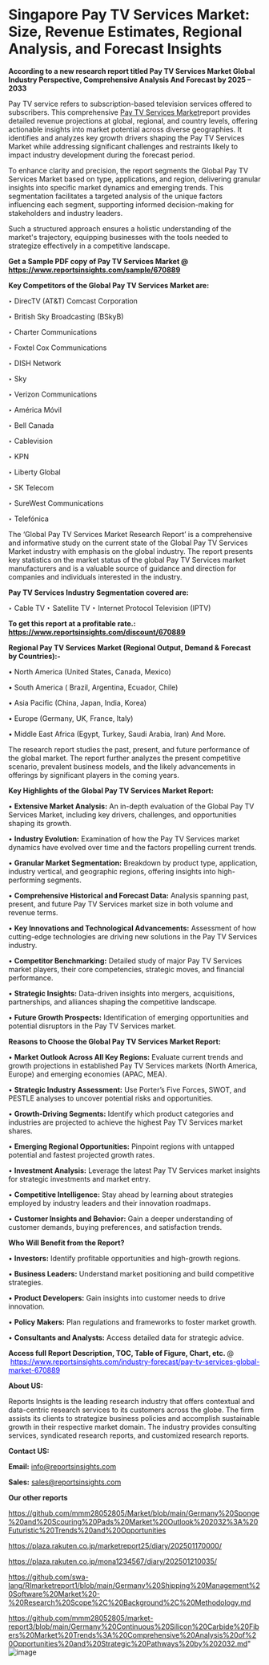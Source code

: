 # Singapore Pay TV Services Market: Size, Revenue Estimates, Regional Analysis, and Forecast Insights

<strong>According to a new research report titled Pay TV Services Market Global Industry Perspective, Comprehensive Analysis And Forecast by 2025 – 2033</strong>

Pay TV service refers to subscription-based television services offered to subscribers. This comprehensive <a href=https://www.reportsinsights.com/sample/670889>Pay TV Services Market</a>report provides detailed revenue projections at global, regional, and country levels, offering actionable insights into market potential across diverse geographies. It identifies and analyzes key growth drivers shaping the Pay TV Services Market while addressing significant challenges and restraints likely to impact industry development during the forecast period.

To enhance clarity and precision, the report segments the Global Pay TV Services Market based on type, applications, and region, delivering granular insights into specific market dynamics and emerging trends. This segmentation facilitates a targeted analysis of the unique factors influencing each segment, supporting informed decision-making for stakeholders and industry leaders.

Such a structured approach ensures a holistic understanding of the market's trajectory, equipping businesses with the tools needed to strategize effectively in a competitive landscape.

<strong>Get a Sample PDF copy of Pay TV Services Market </strong><strong>@<a href=https://www.reportsinsights.com/sample/670889 style=color:#0000ff;> https://www.reportsinsights.com/sample/670889</a></strong></font>

<strong>Key Competitors of the Global Pay TV Services Market are:</strong>

‣ DirecTV (AT&T) Comcast Corporation

‣ British Sky Broadcasting (BSkyB)

‣ Charter Communications

‣ Foxtel Cox Communications

‣ DISH Network

‣ Sky

‣ Verizon Communications

‣ América Móvil

‣ Bell Canada

‣ Cablevision

‣ KPN

‣ Liberty Global

‣ SK Telecom

‣ SureWest Communications

‣ Telefónica

The ‘Global Pay TV Services Market Research Report’ is a comprehensive and informative study on the current state of the Global Pay TV Services Market industry with emphasis on the global industry. The report presents key statistics on the market status of the global Pay TV Services market manufacturers and is a valuable source of guidance and direction for companies and individuals interested in the industry.

<strong>Pay TV Services Industry Segmentation covered are:</strong>

‣ Cable TV
‣ Satellite TV
‣ Internet Protocol Television (IPTV)

<strong>To get this report at a profitable rate.: <a href=https://www.reportsinsights.com/discount/670889 style=color:#0000ff;>https://www.reportsinsights.com/discount/670889</a></strong></font>

<strong>Regional Pay TV Services Market (Regional Output, Demand &amp; Forecast by Countries):-</strong>

• North America (United States, Canada, Mexico)

• South America ( Brazil, Argentina, Ecuador, Chile)

• Asia Pacific (China, Japan, India, Korea)

• Europe (Germany, UK, France, Italy)

• Middle East Africa (Egypt, Turkey, Saudi Arabia, Iran) And More.

The research report studies the past, present, and future performance of the global market. The report further analyzes the present competitive scenario, prevalent business models, and the likely advancements in offerings by significant players in the coming years.

<strong>Key Highlights of the Global Pay TV Services Market Report:</strong>

• <strong>Extensive Market Analysis:</strong> An in-depth evaluation of the Global Pay TV Services Market, including key drivers, challenges, and opportunities shaping its growth.

• <strong>Industry Evolution:</strong> Examination of how the Pay TV Services market dynamics have evolved over time and the factors propelling current trends.

• <strong>Granular Market Segmentation:</strong> Breakdown by product type, application, industry vertical, and geographic regions, offering insights into high-performing segments.

• <strong>Comprehensive Historical and Forecast Data:</strong> Analysis spanning past, present, and future Pay TV Services market size in both volume and revenue terms.

• <strong>Key Innovations and Technological Advancements:</strong> Assessment of how cutting-edge technologies are driving new solutions in the Pay TV Services industry.

• <strong>Competitor Benchmarking:</strong> Detailed study of major Pay TV Services market players, their core competencies, strategic moves, and financial performance.

• <strong>Strategic Insights:</strong> Data-driven insights into mergers, acquisitions, partnerships, and alliances shaping the competitive landscape.

• <strong>Future Growth Prospects:</strong> Identification of emerging opportunities and potential disruptors in the Pay TV Services market.

<strong>Reasons to Choose the Global Pay TV Services Market Report:</strong>

• <strong>Market Outlook Across All Key Regions:</strong> Evaluate current trends and growth projections in established Pay TV Services markets (North America, Europe) and emerging economies (APAC, MEA).

• <strong>Strategic Industry Assessment:</strong> Use Porter’s Five Forces, SWOT, and PESTLE analyses to uncover potential risks and opportunities.

• <strong>Growth-Driving Segments:</strong> Identify which product categories and industries are projected to achieve the highest Pay TV Services market shares.

• <strong>Emerging Regional Opportunities:</strong> Pinpoint regions with untapped potential and fastest projected growth rates.

• <strong>Investment Analysis:</strong> Leverage the latest Pay TV Services market insights for strategic investments and market entry.

• <strong>Competitive Intelligence:</strong> Stay ahead by learning about strategies employed by industry leaders and their innovation roadmaps.

• <strong>Customer Insights and Behavior:</strong> Gain a deeper understanding of customer demands, buying preferences, and satisfaction trends.

<strong>Who Will Benefit from the Report?</strong>

• <strong>Investors:</strong> Identify profitable opportunities and high-growth regions.

• <strong>Business Leaders:</strong> Understand market positioning and build competitive strategies.

• <strong>Product Developers:</strong> Gain insights into customer needs to drive innovation.

• <strong>Policy Makers:</strong> Plan regulations and frameworks to foster market growth.

• <strong>Consultants and Analysts:</strong> Access detailed data for strategic advice.
</ul>
<strong>Access full Report Description, TOC, Table of Figure, Chart, etc. </strong>@  <a href=https://www.reportsinsights.com/industry-forecast/pay-tv-services-global-market-670889 style=color:#0000ff;>https://www.reportsinsights.com/industry-forecast/pay-tv-services-global-market-670889</a></font>

<strong><strong>About US</strong>:</strong>

Reports Insights is the leading research industry that offers contextual and data-centric research services to its customers across the globe. The firm assists its clients to strategize business policies and accomplish sustainable growth in their respective market domain. The industry provides consulting services, syndicated research reports, and customized research reports.

<strong>Contact US:</strong>

<p class=""""><b>Email:</b> <a href=mailto:info@reportsinsights.com>info@reportsinsights.com</a></p>
<p class=""""><b>Sales:</b> <a href=mailto:sales@reportsinsights.com>sales@reportsinsights.com</a></p>

<strong>Our other reports</strong>

<a href=https://github.com/mmm28052805/Market/blob/main/Germany%20Sponge%20and%20Scouring%20Pads%20Market%20Outlook%202032%3A%20Futuristic%20Trends%20and%20Opportunities>https://github.com/mmm28052805/Market/blob/main/Germany%20Sponge%20and%20Scouring%20Pads%20Market%20Outlook%202032%3A%20Futuristic%20Trends%20and%20Opportunities</a>

<a href=https://plaza.rakuten.co.jp/marketreport25/diary/202501170000/>https://plaza.rakuten.co.jp/marketreport25/diary/202501170000/</a>

<a href=https://plaza.rakuten.co.jp/mona1234567/diary/202501210035/>https://plaza.rakuten.co.jp/mona1234567/diary/202501210035/</a>

<a href=https://github.com/swa-lang/RImarketreport1/blob/main/Germany%20Shipping%20Management%20Software%20Market%20-%20Research%20Scope%2C%20Background%2C%20Methodology.md>https://github.com/swa-lang/RImarketreport1/blob/main/Germany%20Shipping%20Management%20Software%20Market%20-%20Research%20Scope%2C%20Background%2C%20Methodology.md</a>

<a href=https://github.com/mmm28052805/market-report3/blob/main/Germany%20Continuous%20Silicon%20Carbide%20Fibers%20Market%20Trends%3A%20Comprehensive%20Analysis%20of%20Opportunities%20and%20Strategic%20Pathways%20by%202032.md>https://github.com/mmm28052805/market-report3/blob/main/Germany%20Continuous%20Silicon%20Carbide%20Fibers%20Market%20Trends%3A%20Comprehensive%20Analysis%20of%20Opportunities%20and%20Strategic%20Pathways%20by%202032.md</a>"
![image](https://github.com/user-attachments/assets/57f8e04e-8e41-46ab-9d2a-c359071822ca)
